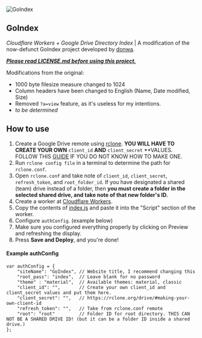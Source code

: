 ![GoIndex](https://raw.githubusercontent.com/thegreatestminer/goindex/master/themes/logo.png)  
  
GoIndex  
---
*Cloudflare Workers + Google Drive Directory Index* | A modification of the now-defunct GoIndex project developed by [donwa](https://www.github.com/donwa).

[***Please read LICENSE.md before using this project.***](https://raw.githubusercontent.com/thegreatestminer/goindex/master/LICENSE.md)

Modifications from the original:

- 1000 byte filesize measure changed to 1024
- Column headers have been changed to English (Name, Date modified, Size)
- Removed `?a=view` feature, as it's useless for my intentions.
- *to be determined*

## How to use

1. Create a Google Drive remote using [rclone](https://rclone.org/). **YOU WILL HAVE TO CREATE YOUR OWN** `client_id` **AND** `client_secret` **VALUES. FOLLOW THIS [GUIDE](https://rclone.org/drive/#making-your-own-client-id) IF YOU DO NOT KNOW HOW TO MAKE ONE.
2. Run `rclone config file` in a terminal to determine the path for `rclone.conf`.  
3. Open `rclone.conf` and take note of `client_id`, `client_secret`, `refresh_token`, and `root_folder_id`. If you have designated a shared (team) drive instead of a folder, then **you must create a folder in the selected shared drive, and take note of that new folder's ID.**
4. Create a worker at [Cloudflare Workers](https://workers.cloudflare.com/).
5. Copy the contents of [index.js](https://raw.githubusercontent.com/thegreatestminer/goindex/master/index.js) and paste it into the "Script" section of the worker.
6. Configure `authConfig`. (example below)
7. Make sure you configured everything properly by clicking on Preview and refreshing the display.
8. Press **Save and Deploy**, and you're done!

#### Example authConfig

```
var authConfig = {
    "siteName": "GoIndex", // Website title, I recommend changing this
    "root_pass": "index",  // Leave blank for no password
    "theme" : "material",  // Available themes: material, classic
    "client_id": "",       // Create your own client_id and client_secret values and put them here.
    "client_secret": "",   // https://rclone.org/drive/#making-your-own-client-id
    "refresh_token": "",   // Take from rclone.conf remote
    "root": "root"         // Folder ID for root directory. THIS CAN NOT BE A SHARED DRIVE ID! (but it can be a folder ID inside a shared drive.)
};
```
